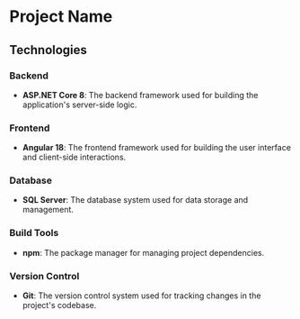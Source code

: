 # Project Name

## Technologies

### Backend
- **ASP.NET Core 8**: The backend framework used for building the application's server-side logic.

### Frontend
- **Angular 18**: The frontend framework used for building the user interface and client-side interactions.

### Database
- **SQL Server**: The database system used for data storage and management.

### Build Tools
- **npm**: The package manager for managing project dependencies.

### Version Control
- **Git**: The version control system used for tracking changes in the project's codebase.

